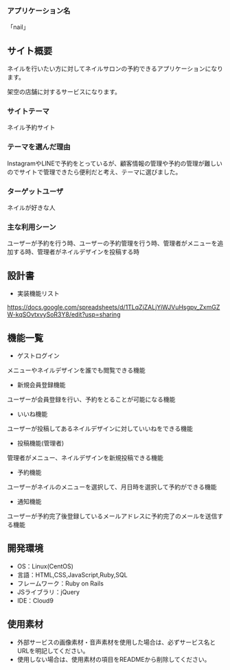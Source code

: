 
### アプリケーション名

「nail」

## サイト概要

ネイルを行いたい方に対してネイルサロンの予約できるアプリケーションになります。

架空の店舗に対するサービスになります。

### サイトテーマ
ネイル予約サイト

### テーマを選んだ理由
InstagramやLINEで予約をとっているが、顧客情報の管理や予約の管理が難しいのでサイトで管理できたら便利だと考え、テーマに選びました。

### ターゲットユーザ
ネイルが好きな人

### 主な利用シーン
ユーザーが予約を行う時、ユーザーの予約管理を行う時、管理者がメニューを追加する時、管理者がネイルデザインを投稿する時

## 設計書
- 実装機能リスト

https://docs.google.com/spreadsheets/d/1TLqZjZALjYiWJVuHsgpv_ZxmGZW-kqSOvtxvySoR3Y8/edit?usp=sharing

## 機能一覧
- ゲストログイン

メニューやネイルデザインを誰でも閲覧できる機能
- 新規会員登録機能

ユーザーが会員登録を行い、予約をとることが可能になる機能
- いいね機能

ユーザーが投稿してあるネイルデザインに対していいねをできる機能
- 投稿機能(管理者)

管理者がメニュー、ネイルデザインを新規投稿できる機能
- 予約機能

ユーザーがネイルのメニューを選択して、月日時を選択して予約ができる機能
- 通知機能

ユーザーが予約完了後登録しているメールアドレスに予約完了のメールを送信する機能

## 開発環境
- OS：Linux(CentOS)
- 言語：HTML,CSS,JavaScript,Ruby,SQL
- フレームワーク：Ruby on Rails
- JSライブラリ：jQuery
- IDE：Cloud9

## 使用素材
- 外部サービスの画像素材・音声素材を使用した場合は、必ずサービス名とURLを明記してください。
- 使用しない場合は、使用素材の項目をREADMEから削除してください。
